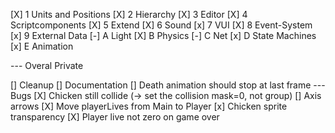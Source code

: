 [X]  1   Units and Positions
[X]  2   Hierarchy
[X]  3   Editor
[X]  4   Scriptcomponents
[X]  5   Extend
[X]  6   Sound
[x]  7   VUI
[X]  8   Event-System
[x]  9   External Data
[-]  A   Light
[X]  B   Physics
[-]  C   Net
[x]  D   State Machines
[x]  E   Animation

--- Overal Private

[] Cleanup
[] Documentation
[] Death animation should stop at last frame
--- Bugs
[X] Chicken still collide (-> set the collision mask=0, not group)
[] Axis arrows
[X] Move playerLives from Main to Player
[x] Chicken sprite transparency
[X] Player live not zero on game over